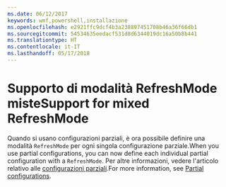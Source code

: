 ```yaml
---
ms.date: 06/12/2017
keywords: wmf,powershell,installazione
ms.openlocfilehash: e2921ffc9dcf4b3a238897451708b46a36f66db1
ms.sourcegitcommit: 54534635eedacf531d8d6344019dc16a50b8b441
ms.translationtype: HT
ms.contentlocale: it-IT
ms.lasthandoff: 05/17/2018
---
```

# <a name="support-for-mixed-refreshmode"></a><span data-ttu-id="683f2-102">Supporto di modalità RefreshMode miste</span><span class="sxs-lookup"><span data-stu-id="683f2-102">Support for mixed RefreshMode</span></span>

<span data-ttu-id="683f2-103">Quando si usano configurazioni parziali, è ora possibile definire una modalità `RefreshMode` per ogni singola configurazione parziale.</span><span class="sxs-lookup"><span data-stu-id="683f2-103">When you use partial configurations, you can now define each individual partial configuration with a `RefreshMode`.</span></span>
<span data-ttu-id="683f2-104">Per altre informazioni, vedere l'articolo relativo alle [configurazioni parziali](https://msdn.microsoft.com/powershell/dsc/partialconfigs).</span><span class="sxs-lookup"><span data-stu-id="683f2-104">For more information, see [Partial configurations](https://msdn.microsoft.com/powershell/dsc/partialconfigs).</span></span>
